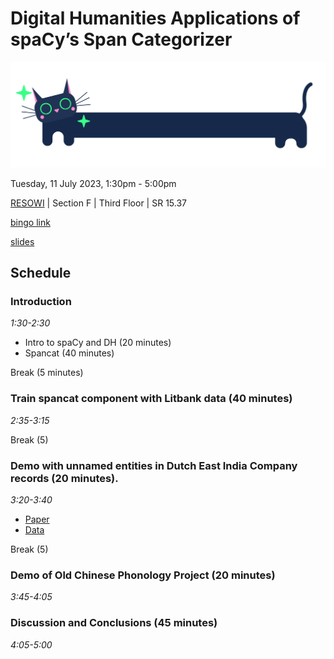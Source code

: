 # Digital Humanities Applications of spaCy’s Span Categorizer

![spancat logo](images/spancat.jpg)

Tuesday, 11 July 2023, 1:30pm - 5:00pm 

[RESOWI](https://ub.uni-graz.at/de/bibliotheken/fakultaetsbibliothek-resowi/) | Section F | Third Floor | SR 15.37  

[bingo link](https://spancat-bingo.netlify.app/) 

[slides](https://docs.google.com/presentation/d/1MPAMY61k1vRS3_ccn4WJwJW3UV5TGiCRcObNiKXDA7E/edit?usp=sharing)

## Schedule 

### Introduction
_1:30-2:30_

- Intro to spaCy and DH (20 minutes)
- Spancat (40 minutes)

Break (5 minutes)

### Train spancat component with Litbank data (40 minutes)
_2:35-3:15_

Break (5)

### Demo with unnamed entities in Dutch East India Company records (20 minutes). 
_3:20-3:40_ 

- [Paper](https://arxiv.org/abs/2210.02194) 
- [Data](https://zenodo.org/record/7129316) 

Break (5)

### Demo of Old Chinese Phonology Project (20 minutes)
_3:45-4:05_

### Discussion and Conclusions (45 minutes)
_4:05-5:00_
